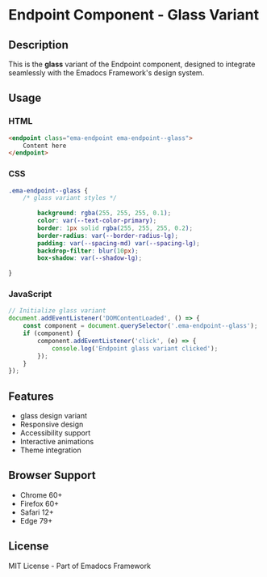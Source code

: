 # Endpoint Component - Glass Variant

## Description
This is the **glass** variant of the Endpoint component, designed to integrate seamlessly with the Emadocs Framework's design system.

## Usage

### HTML
```html
<endpoint class="ema-endpoint ema-endpoint--glass">
    Content here
</endpoint>
```

### CSS
```css
.ema-endpoint--glass {
    /* glass variant styles */
    
        background: rgba(255, 255, 255, 0.1);
        color: var(--text-color-primary);
        border: 1px solid rgba(255, 255, 255, 0.2);
        border-radius: var(--border-radius-lg);
        padding: var(--spacing-md) var(--spacing-lg);
        backdrop-filter: blur(10px);
        box-shadow: var(--shadow-lg);
    
}
```

### JavaScript
```javascript
// Initialize glass variant
document.addEventListener('DOMContentLoaded', () => {
    const component = document.querySelector('.ema-endpoint--glass');
    if (component) {
        component.addEventListener('click', (e) => {
            console.log('Endpoint glass variant clicked');
        });
    }
});
```

## Features
- glass design variant
- Responsive design
- Accessibility support
- Interactive animations
- Theme integration

## Browser Support
- Chrome 60+
- Firefox 60+
- Safari 12+
- Edge 79+

## License
MIT License - Part of Emadocs Framework
